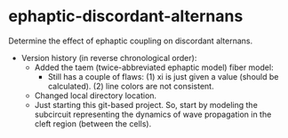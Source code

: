# ephaptic-discordant-alternans

Determine the effect of ephaptic coupling on discordant alternans.

- Version history (in reverse chronological order):
    - Added the taem (twice-abbreviated ephaptic model) fiber model:
        * Still has a couple of flaws: 
            (1) xi is just given a value (should be calculated).
            (2) line colors are not consistent.
    - Changed local directory location.
    - Just starting this git-based project.  So, start by modeling the subcircuit representing the dynamics of wave propagation in the cleft region (between the cells).